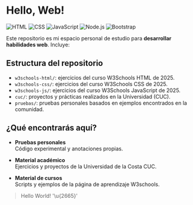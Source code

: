 # Hello, Web!

![HTML](https://img.shields.io/badge/HTML-E34F26?logo=html5&logoColor=white)
![CSS](https://img.shields.io/badge/CSS-1572B6?logo=css3&logoColor=white)
![JavaScript](https://img.shields.io/badge/JavaScript-F7DF1E?logo=JavaScript&logoColor=black)
![Node.js](https://img.shields.io/badge/Node.js-339933?logo=Node.js&logoColor=white)
![Bootstrap](https://img.shields.io/badge/Bootstrap-563D7C?logo=bootstrap&logoColor=white)

Este repositorio es mi espacio personal de estudio para **desarrollar habilidades web**. Incluye:

## Estructura del repositorio

- `w3schools-html/`: ejercicios del curso W3Schools HTML de 2025.
- `w3schools-css/`: ejercicios del curso W3Schools CSS de 2025.
- `w3schools-js/`: ejercicios del curso W3Schools JavaScript de 2025.
- `cuc/`: proyectos y prácticas realizados en la Universidad (CUC).
- `pruebas/`: pruebas personales basados en ejemplos encontrados en la comunidad.

## ¿Qué encontrarás aquí?
 
- **Pruebas personales**  
  Código experimental y anotaciones propias.

- **Material académico**  
  Ejercicios y proyectos de la Universidad de la Costa CUC.

- **Material de cursos**  
  Scripts y ejemplos de la página de aprendizaje W3schools.

> Hello World! '\u{2665}'
